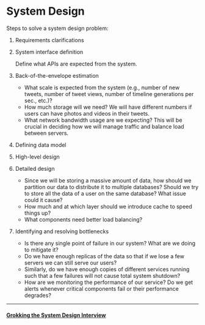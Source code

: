 # System Design
Steps to solve a system design problem:
1. Requirements clarifications
2. System interface definition

    Define what APIs are expected from the system.

3. Back-of-the-envelope estimation

    * What scale is expected from the system (e.g., number of new tweets, number of tweet views, number of timeline generations per sec., etc.)?
    * How much storage will we need? We will have different numbers if users can have photos and videos in their tweets.
    * What network bandwidth usage are we expecting? This will be crucial in deciding how we will manage traffic and balance load between servers.

4. Defining data model
5. High-level design
6. Detailed design

    * Since we will be storing a massive amount of data, how should we partition our data to distribute it to multiple databases? Should we try to store all the data of a user on the same database? What issue could it cause?
    * How much and at which layer should we introduce cache to speed things up?
    * What components need better load balancing?

7. Identifying and resolving bottlenecks

    * Is there any single point of failure in our system? What are we doing to mitigate it?
    * Do we have enough replicas of the data so that if we lose a few servers we can still serve our users?
    * Similarly, do we have enough copies of different services running such that a few failures will not cause total system shutdown?
    * How are we monitoring the performance of our service? Do we get alerts whenever critical components fail or their performance degrades?

---

#### [Grokking the System Design Interview](https://www.educative.io/courses/grokking-the-system-design-interview)
